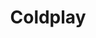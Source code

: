 ---
title: Coldplay
crosslinks:
- livven
- radiohead
- FrankOcean
- imaginedragons
- Rainmeter
- modnews
- Kanye
- reactiongifs
- SongStems
- tipofmytongue
- Muse
- Jazz
- GearVR
- straya
- ProCSS
---